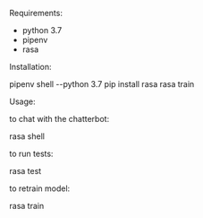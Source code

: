 Requirements:

- python 3.7
- pipenv
- rasa 

Installation:

pipenv shell --python 3.7
pip install rasa
rasa train

Usage:

to chat with the chatterbot:

rasa shell

to run tests:

rasa test

to retrain model:

rasa train
